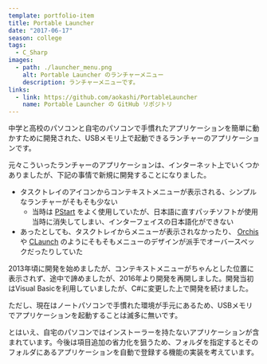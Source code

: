 ```yaml
---
template: portfolio-item
title: Portable Launcher
date: "2017-06-17"
season: college
tags:
  - C_Sharp
images:
  - path: ./launcher_menu.png
    alt: Portable Launcher のランチャーメニュー
    description: ランチャーメニューです。
links:
  - link: https://github.com/aokashi/PortableLauncher
    name: Portable Launcher の GitHub リポジトリ
---
```


中学と高校のパソコンと自宅のパソコンで手慣れたアプリケーションを簡単に動かすために開発された、USBメモリ上で起動できるランチャーのアプリケーションです。

元々こういったランチャーのアプリケーションは、インターネット上でいくつかありましたが、下記の事情で新規に開発することになりました。

- タスクトレイのアイコンからコンテキストメニューが表示される、シンプルなランチャーがそもそも少ない
    - 当時は [PStart](http://www.pegtop.net/start/) をよく使用していたが、日本語に直すパッチソフトが使用当時に消失してしまい、インターフェイスの日本語化ができない
- あったとしても、タスクトレイからメニューが表示されなかったり、 [Orchis](http://www.eonet.ne.jp/~gorota/) や [CLaunch](https://hp.vector.co.jp/authors/VA018351/claunch.html) のようにそもそもメニューのデザインが派手でオーバースペックだったりしていた

2013年頃に開発を始めましたが、コンテキストメニューがちゃんとした位置に表示されず、途中で諦めましたが、2016年より開発を再開しました。開発当初はVisual Basicを利用していましたが、C#に変更した上で開発を続けました。

ただし、現在はノートパソコンで手慣れた環境が手元にあるため、USBメモリでアプリケーションを起動することは滅多に無いです。

とはいえ、自宅のパソコンではインストーラーを持たないアプリケーションが含まれています。今後は項目追加の省力化を狙うため、フォルダを指定するとそのフォルダにあるアプリケーションを自動で登録する機能の実装を考えています。
